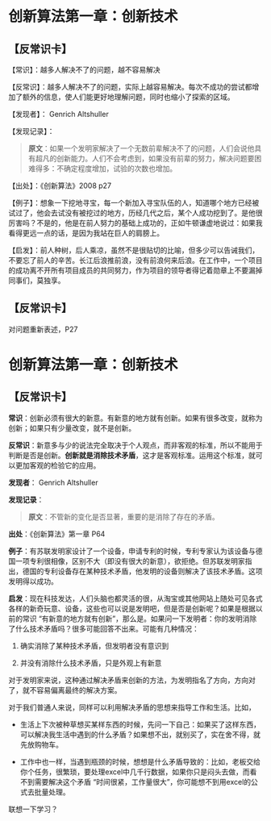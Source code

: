 # 创新算法第一章：创新技术

## 【反常识卡】

【常识】：越多人解决不了的问题，越不容易解决

【反常识】：越多人解决不了的问题，实际上越容易解决。每次不成功的尝试都增加了额外的信息，使人们能更好地理解问题，同时也缩小了探索的区域。

【发现者】： Genrich Altshuller

【发现记录】：

> **原文**：如果一个发明家解决了一个无数前辈解决不了的问题，人们会说他具有超凡的创新能力。人们不会考虑到，如果没有前辈的努力，解决问题要困难得多：不确定程度增加，试验的次数也增加。

【出处】：《创新算法》2008 p27

【例子】：想象一下挖地寻宝，每一个新加入寻宝队伍的人，知道哪个地方已经被试过了，他会去试没有被挖过的地方，历经几代之后，某个人成功挖到了。是他很厉害吗？不是的，他是在前人努力的基础上成功的，正如牛顿谦虚地说过：如果我看得更远一点的话，是因为我站在巨人的肩膀上。

【启发】：前人种树，后人乘凉，虽然不是很贴切的比喻，但多少可以告诫我们，不要忘了前人的辛苦。长江后浪推前浪，没有前浪何来后浪。在工作中，一个项目的成功离不开所有项目成员的共同努力，作为项目的领导者得记着勋章上不要漏掉同事们，莫独享。



## 【反常识卡】
对问题重新表述，P27

# 创新算法第一章：创新技术

## 【反常识卡】

**常识**：创新必须有很大的新意。有新意的地方就有创新。如果有很多改变，就称为创新；如果只有少量改变，就不是创新。

**反常识**：新意多与少的说法完全取决于个人观点，而非客观的标准，所以不能用于判断是否是创新。**创新就是消除技术矛盾**，这才是客观标准。运用这个标准，就可以更加客观的检验它的应用。

**发现者**： Genrich Altshuller

**发现记录**：

> **原文**：不管新的变化是否显著，重要的是消除了存在的矛盾。

**出处**：《创新算法》第一章 P64

**例子**：有苏联发明家设计了一个设备，申请专利的时候，专利专家认为该设备与德国一项专利很相像，区别不大（即没有很大的新意），欲拒绝。但苏联发明家指出，德国的专利设备存在某种技术矛盾，他发明的设备则解决了该技术矛盾。这项发明得以成功。

**启发**：现在科技发达，人们头脑也都灵活的很，从淘宝或其他网站上随处可见各式各样的新奇玩意、设备，这些也可以说是发明吧，但是否是创新呢？如果是根据以前的常识 “有新意的地方就有创新”，那么是。如果问一下发明者：你的发明消除了什么技术矛盾吗？很多可能回答不出来。可能有几种情况：

1. 确实消除了某种技术矛盾，但发明者没有意识到

2. 并没有消除什么技术矛盾，只是外观上有新意

对于发明家来说，这种通过解决矛盾来创新的方法，为发明指名了方向，方向对了，就不容易偏离最终的解决方案。

对于我们普通人来说，同样可以利用解决矛盾的思想来指导工作和生活。比如，

- 生活上下次被种草想买某样东西的时候，先问一下自己：如果买了这样东西，可以解决我生活中遇到的什么矛盾？如果想不出，就别买了，实在舍不得，就先放购物车。

- 工作中也一样，当遇到瓶颈的时候，想想是什么矛盾导致的：比如，老板交给你个任务，很繁琐，要处理excel中几千行数据，如果你只是闷头去做，而看不到需要解决这个矛盾 “时间很紧，工作量很大”，你可能想不到用excel的公式去批量处理。

联想一下学习？